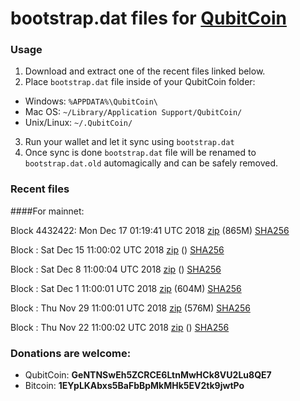 # bootstrap.dat files for [QubitCoin](https://qubitcoin.cc/)

### Usage

1. Download and extract one of the recent files linked below.
2. Place `bootstrap.dat` file inside of your QubitCoin folder:
 - Windows: `%APPDATA%\QubitCoin\`
 - Mac OS: `~/Library/Application Support/QubitCoin/`
 - Unix/Linux: `~/.QubitCoin/`
3. Run your wallet and let it sync using `bootstrap.dat`
4. Once sync is done `bootstrap.dat` file will be renamed to `bootstrap.dat.old` automagically and can be safely removed.

### Recent files

####For mainnet:

Block 4432422: Mon Dec 17 01:19:41 UTC 2018 [zip](https://transfer.sh/goCKA/bootstrap.dat.20181217.zip) (865M) [SHA256](https://transfer.sh/10cO3A/sha256.txt)

Block : Sat Dec 15 11:00:02 UTC 2018 [zip]() () [SHA256](https://transfer.sh/13Mhoh/sha256.txt)

Block : Sat Dec  8 11:00:04 UTC 2018 [zip]() () [SHA256](https://transfer.sh/aIw3z/sha256.txt)

Block : Sat Dec  1 11:00:01 UTC 2018 [zip](https://transfer.sh/C5kOj/bootstrap.dat.20181201.zip) (604M) [SHA256](https://transfer.sh/qnqO5/sha256.txt)

Block : Thu Nov 29 11:00:01 UTC 2018 [zip](https://transfer.sh/nKYbY/bootstrap.dat.20181129.zip) (576M) [SHA256](https://transfer.sh/13hijy/sha256.txt)

Block : Thu Nov 22 11:00:02 UTC 2018 [zip]() () [SHA256](https://transfer.sh/GejPA/sha256.txt)

### Donations are welcome:

- QubitCoin: **GeNTNSwEh5ZCRCE6LtnMwHCk8VU2Lu8QE7**
- Bitcoin: **1EYpLKAbxs5BaFbBpMkMHk5EV2tk9jwtPo**
